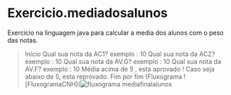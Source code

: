 # Exercicio.mediadosalunos
Exercicio na linguagem java para calcular a media dos alunos com o peso das notas.
>Início 
Qual sua nota da AC1? exemplo : 10
Qual sua nota da AC2? exemplo : 10
Qual sua nota da AV.G? exemplo : 10
Qual sua nota da AV.F? exemplo : 10
Média acima de 5 , esta aprovado !
Caso seja abaixo de 5, esta reprovado.
Fim por fim
  (Fluxograma ![FluxogramaCNH](![fluxograma mediafinalalunos](https://user-images.githubusercontent.com/99374140/168502715-19a1b089-e7d8-4a3f-97ac-c670756e1401.png)
        
